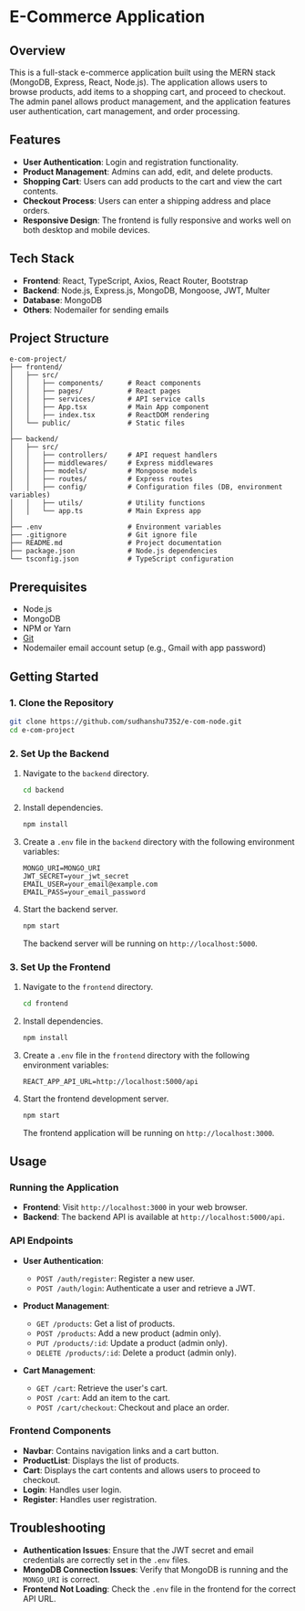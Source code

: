 
# E-Commerce Application

## Overview

This is a full-stack e-commerce application built using the MERN stack (MongoDB, Express, React, Node.js). The application allows users to browse products, add items to a shopping cart, and proceed to checkout. The admin panel allows product management, and the application features user authentication, cart management, and order processing.

## Features

- **User Authentication**: Login and registration functionality.
- **Product Management**: Admins can add, edit, and delete products.
- **Shopping Cart**: Users can add products to the cart and view the cart contents.
- **Checkout Process**: Users can enter a shipping address and place orders.
- **Responsive Design**: The frontend is fully responsive and works well on both desktop and mobile devices.

## Tech Stack

- **Frontend**: React, TypeScript, Axios, React Router, Bootstrap
- **Backend**: Node.js, Express.js, MongoDB, Mongoose, JWT, Multer
- **Database**: MongoDB
- **Others**: Nodemailer for sending emails

## Project Structure

```
e-com-project/
├── frontend/
│   ├── src/
│   │   ├── components/      # React components
│   │   ├── pages/           # React pages
│   │   ├── services/        # API service calls
│   │   ├── App.tsx          # Main App component
│   │   ├── index.tsx        # ReactDOM rendering
│   └── public/              # Static files
│
├── backend/
│   ├── src/
│   │   ├── controllers/     # API request handlers
│   │   ├── middlewares/     # Express middlewares
│   │   ├── models/          # Mongoose models
│   │   ├── routes/          # Express routes
│   │   ├── config/          # Configuration files (DB, environment variables)
│   │   ├── utils/           # Utility functions
│   │   └── app.ts           # Main Express app
│
├── .env                     # Environment variables
├── .gitignore               # Git ignore file
├── README.md                # Project documentation
├── package.json             # Node.js dependencies
└── tsconfig.json            # TypeScript configuration
```

## Prerequisites

- Node.js
- MongoDB
- NPM or Yarn
- [Git](https://git-scm.com/)
- Nodemailer email account setup (e.g., Gmail with app password)

## Getting Started

### 1. Clone the Repository

```bash
git clone https://github.com/sudhanshu7352/e-com-node.git
cd e-com-project
```

### 2. Set Up the Backend

1. Navigate to the `backend` directory.

   ```bash
   cd backend
   ```

2. Install dependencies.

   ```bash
   npm install
   ```

3. Create a `.env` file in the `backend` directory with the following environment variables:

   ```plaintext
   MONGO_URI=MONGO_URI
   JWT_SECRET=your_jwt_secret
   EMAIL_USER=your_email@example.com
   EMAIL_PASS=your_email_password
   ```

4. Start the backend server.

   ```bash
   npm start
   ```

   The backend server will be running on `http://localhost:5000`.

### 3. Set Up the Frontend

1. Navigate to the `frontend` directory.

   ```bash
   cd frontend
   ```

2. Install dependencies.

   ```bash
   npm install
   ```

3. Create a `.env` file in the `frontend` directory with the following environment variables:

   ```plaintext
   REACT_APP_API_URL=http://localhost:5000/api
   ```

4. Start the frontend development server.

   ```bash
   npm start
   ```

   The frontend application will be running on `http://localhost:3000`.

## Usage

### Running the Application

- **Frontend**: Visit `http://localhost:3000` in your web browser.
- **Backend**: The backend API is available at `http://localhost:5000/api`.

### API Endpoints

- **User Authentication**:
  - `POST /auth/register`: Register a new user.
  - `POST /auth/login`: Authenticate a user and retrieve a JWT.

- **Product Management**:
  - `GET /products`: Get a list of products.
  - `POST /products`: Add a new product (admin only).
  - `PUT /products/:id`: Update a product (admin only).
  - `DELETE /products/:id`: Delete a product (admin only).

- **Cart Management**:
  - `GET /cart`: Retrieve the user's cart.
  - `POST /cart`: Add an item to the cart.
  - `POST /cart/checkout`: Checkout and place an order.

### Frontend Components

- **Navbar**: Contains navigation links and a cart button.
- **ProductList**: Displays the list of products.
- **Cart**: Displays the cart contents and allows users to proceed to checkout.
- **Login**: Handles user login.
- **Register**: Handles user registration.

## Troubleshooting

- **Authentication Issues**: Ensure that the JWT secret and email credentials are correctly set in the `.env` files.
- **MongoDB Connection Issues**: Verify that MongoDB is running and the `MONGO_URI` is correct.
- **Frontend Not Loading**: Check the `.env` file in the frontend for the correct API URL.

